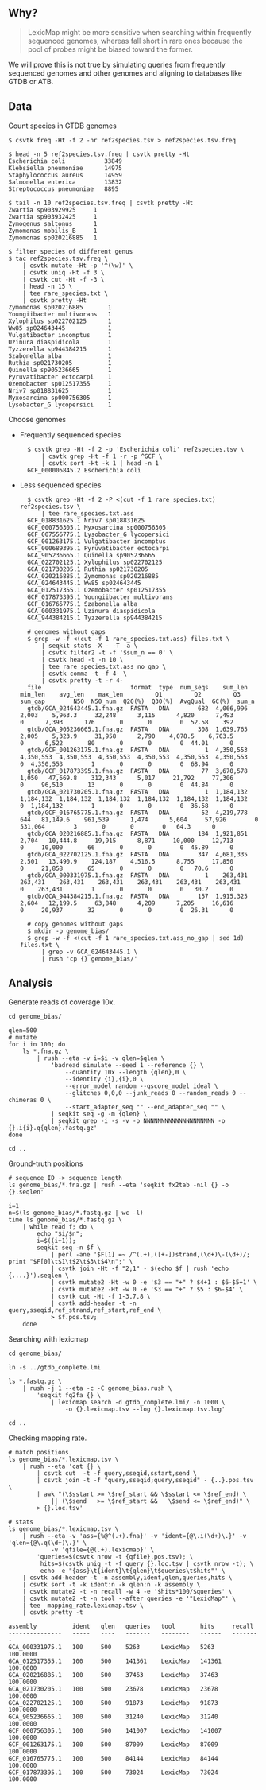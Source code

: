 ## Why?

> LexicMap might be more sensitive when searching within frequently sequenced genomes,
> whereas fall short in rare ones because the pool of probes might be biased toward the former. 

We will prove this is not true by simulating queries from frequently sequenced genomes and other genomes and aligning to databases like GTDB or ATB.


## Data

Count species in GTDB genomes

    $ csvtk freq -Ht -f 2 -nr ref2species.tsv > ref2species.tsv.freq
    
    $ head -n 5 ref2species.tsv.freq | csvtk pretty -Ht
    Escherichia coli           33849
    Klebsiella pneumoniae      14975
    Staphylococcus aureus      14959
    Salmonella enterica        13832
    Streptococcus pneumoniae   8895
    
    $ tail -n 10 ref2species.tsv.freq | csvtk pretty -Ht
    Zwartia sp903929925     1
    Zwartia sp903932425     1
    Zymogenus saltonus      1
    Zymomonas mobilis_B     1
    Zymomonas sp020216885   1
    
    $ filter species of different genus
    $ tac ref2species.tsv.freq \
        | csvtk mutate -Ht -p '^(\w)' \
        | csvtk uniq -Ht -f 3 \
        | csvtk cut -Ht -f -3 \
        | head -n 15 \
        | tee rare_species.txt \
        | csvtk pretty -Ht
    Zymomonas sp020216885       1
    Youngiibacter multivorans   1
    Xylophilus sp022702125      1
    Ww85 sp024643445            1
    Vulgatibacter incomptus     1
    Uzinura diaspidicola        1
    Tyzzerella sp944384215      1
    Szabonella alba             1
    Ruthia sp021730205          1
    Quinella sp905236665        1
    Pyruvatibacter ectocarpi    1
    Ozemobacter sp012517355     1
    Nriv7 sp018831625           1
    Myxosarcina sp000756305     1
    Lysobacter_G lycopersici    1

Choose genomes

- Frequently sequenced species

        $ csvtk grep -Ht -f 2 -p 'Escherichia coli' ref2species.tsv \
            | csvtk grep -Ht -f 1 -r -p ^GCF \
            | csvtk sort -Ht -k 1 | head -n 1
        GCF_000005845.2 Escherichia coli

- Less sequenced species

        $ csvtk grep -Ht -f 2 -P <(cut -f 1 rare_species.txt) ref2species.tsv \
            | tee rare_species.txt.ass
        GCF_018831625.1 Nriv7 sp018831625
        GCF_000756305.1 Myxosarcina sp000756305
        GCF_007556775.1 Lysobacter_G lycopersici
        GCF_001263175.1 Vulgatibacter incomptus
        GCF_000689395.1 Pyruvatibacter ectocarpi
        GCA_905236665.1 Quinella sp905236665
        GCA_022702125.1 Xylophilus sp022702125
        GCA_021730205.1 Ruthia sp021730205
        GCA_020216885.1 Zymomonas sp020216885
        GCA_024643445.1 Ww85 sp024643445
        GCA_012517355.1 Ozemobacter sp012517355
        GCF_017873395.1 Youngiibacter multivorans
        GCF_016765775.1 Szabonella alba
        GCA_000331975.1 Uzinura diaspidicola
        GCA_944384215.1 Tyzzerella sp944384215
        
        # genomes without gaps
        $ grep -w -f <(cut -f 1 rare_species.txt.ass) files.txt \
            | seqkit stats -X - -T -a \
            | csvtk filter2 -t -f '$sum_n == 0' \
            | csvtk head -t -n 10 \
            | tee rare_species.txt.ass_no_gap \
            | csvtk comma -t -f 4- \
            | csvtk pretty -t -r 4-
        file                         format  type  num_seqs    sum_len    min_len    avg_len    max_len         Q1         Q2         Q3  sum_gap        N50  N50_num  Q20(%)  Q30(%)  AvgQual  GC(%)  sum_n
        gtdb/GCA_024643445.1.fna.gz  FASTA   DNA        682  4,066,996      2,003    5,963.3     32,248      3,115      4,820      7,493        0      7,393      176       0       0        0  52.58    392
        gtdb/GCA_905236665.1.fna.gz  FASTA   DNA        308  1,639,765      2,005    5,323.9     31,958      2,790    4,078.5    6,703.5        0      6,522       80       0       0        0  44.01      0
        gtdb/GCF_001263175.1.fna.gz  FASTA   DNA          1  4,350,553  4,350,553  4,350,553  4,350,553  4,350,553  4,350,553  4,350,553        0  4,350,553        1       0       0        0  68.94      0
        gtdb/GCF_017873395.1.fna.gz  FASTA   DNA         77  3,670,578      1,050   47,669.8    312,343      5,017     21,792     77,306        0     96,510       13       0       0        0  44.84      0
        gtdb/GCA_021730205.1.fna.gz  FASTA   DNA          1  1,184,132  1,184,132  1,184,132  1,184,132  1,184,132  1,184,132  1,184,132        0  1,184,132        1       0       0        0  36.58      0
        gtdb/GCF_016765775.1.fna.gz  FASTA   DNA         52  4,219,778        644   81,149.6    961,539      1,474      5,604     57,926        0    531,064        3       0       0        0   64.3      0
        gtdb/GCA_020216885.1.fna.gz  FASTA   DNA        184  1,921,851      2,704   10,444.8     19,915      8,871     10,000     12,713        0     10,000       66       0       0        0  45.89      0
        gtdb/GCA_022702125.1.fna.gz  FASTA   DNA        347  4,681,335      2,501   13,490.9    124,187    4,516.5      8,755     17,850        0     21,858       65       0       0        0   70.6      0
        gtdb/GCA_000331975.1.fna.gz  FASTA   DNA          1    263,431    263,431    263,431    263,431    263,431    263,431    263,431        0    263,431        1       0       0        0   30.2      0
        gtdb/GCA_944384215.1.fna.gz  FASTA   DNA        157  1,915,325      2,604   12,199.5     63,848      4,209      7,205     16,616        0     20,937       32       0       0        0  26.31      0
        
        # copy genomes without gaps
        $ mkdir -p genome_bias/
        $ grep -w -f <(cut -f 1 rare_species.txt.ass_no_gap | sed 1d) files.txt \
            | grep -v GCA_024643445.1 \
            | rush 'cp {} genome_bias/'

## Analysis

Generate reads of coverage 10x.

    cd genome_bias/

    qlen=500
    # mutate
    for i in 100; do
        ls *.fna.gz \
            | rush --eta -v i=$i -v qlen=$qlen \
                'badread simulate --seed 1 --reference {} \
                    --quantity 10x --length {qlen},0 \
                    --identity {i},{i},0 \
                    --error_model random --qscore_model ideal \
                    --glitches 0,0,0 --junk_reads 0 --random_reads 0 --chimeras 0 \
                    --start_adapter_seq "" --end_adapter_seq "" \
                | seqkit seq -g -m {qlen} \
                | seqkit grep -i -s -v -p NNNNNNNNNNNNNNNNNNNN -o {}.i{i}.q{qlen}.fastq.gz'
    done
    
    cd ..
    
Ground-truth positions

    # sequence ID -> sequence length
    ls genome_bias/*.fna.gz | rush --eta 'seqkit fx2tab -nil {} -o {}.seqlen'
    
    i=1
    n=$(ls genome_bias/*.fastq.gz | wc -l)
    time ls genome_bias/*.fastq.gz \
        | while read f; do \
            echo "$i/$n";
            i=$((i+1));
            seqkit seq -n $f \
                | perl -ane '$F[1] =~ /^(.+),([+-])strand,(\d+)\-(\d+)/; print "$F[0]\t$1\t$2\t$3\t$4\n";' \
                | csvtk join -Ht -f "2;1" - $(echo $f | rush 'echo {....}').seqlen \
                | csvtk mutate2 -Ht -w 0 -e '$3 == "+" ? $4+1 : $6-$5+1' \
                | csvtk mutate2 -Ht -w 0 -e '$3 == "+" ? $5 : $6-$4' \
                | csvtk cut -Ht -f 1-3,7,8 \
                | csvtk add-header -t -n query,sseqid,ref_strand,ref_start,ref_end \
                > $f.pos.tsv;
        done

Searching with lexicmap
    
    cd genome_bias/
    
    ln -s ../gtdb_complete.lmi

    ls *.fastq.gz \
        | rush -j 1 --eta -c -C genome_bias.rush \
            'seqkit fq2fa {} \
                | lexicmap search -d gtdb_complete.lmi/ -n 1000 \
                    -o {}.lexicmap.tsv --log {}.lexicmap.tsv.log'
    
    cd ..
    
Checking mapping rate.

    # match positions
    ls genome_bias/*.lexicmap.tsv \
        | rush --eta 'cat {} \
            | csvtk cut  -t -f query,sseqid,sstart,send \
            | csvtk join -t -f "query,sseqid;query,sseqid" - {..}.pos.tsv \
            | awk "(\$sstart >= \$ref_start && \$sstart <= \$ref_end) \
                || (\$send   >= \$ref_start &&   \$send <= \$ref_end)" \
            > {}.loc.tsv'

    # stats
    ls genome_bias/*.lexicmap.tsv \
        | rush --eta -v 'ass={%@^(.+).fna}' -v 'ident={@\.i(\d+)\.}' -v 'qlen={@\.q(\d+)\.}' \
                -v 'qfile={@(.+).lexicmap}' \
            'queries=$(csvtk nrow -t {qfile}.pos.tsv); \
             hits=$(csvtk uniq -t -f query {}.loc.tsv | csvtk nrow -t); \
             echo -e "{ass}\t{ident}\t{qlen}\t$queries\t$hits"' \
        | csvtk add-header -t -n assembly,ident,qlen,queries,hits \
        | csvtk sort -t -k ident:n -k qlen:n -k assembly \
        | csvtk mutate2 -t -n recall -w 4 -e '$hits*100/$queries' \
        | csvtk mutate2 -t -n tool --after queries -e '"LexicMap"' \
        | tee  mapping_rate.lexicmap.tsv \
        | csvtk pretty -t

    assembly          ident   qlen   queries   tool       hits     recall  
    ---------------   -----   ----   -------   --------   ------   --------
    GCA_000331975.1   100     500    5263      LexicMap   5263     100.0000
    GCA_012517355.1   100     500    141361    LexicMap   141361   100.0000
    GCA_020216885.1   100     500    37463     LexicMap   37463    100.0000
    GCA_021730205.1   100     500    23678     LexicMap   23678    100.0000
    GCA_022702125.1   100     500    91873     LexicMap   91873    100.0000
    GCA_905236665.1   100     500    31240     LexicMap   31240    100.0000
    GCF_000756305.1   100     500    141007    LexicMap   141007   100.0000
    GCF_001263175.1   100     500    87009     LexicMap   87009    100.0000
    GCF_016765775.1   100     500    84144     LexicMap   84144    100.0000
    GCF_017873395.1   100     500    73024     LexicMap   73024    100.0000
